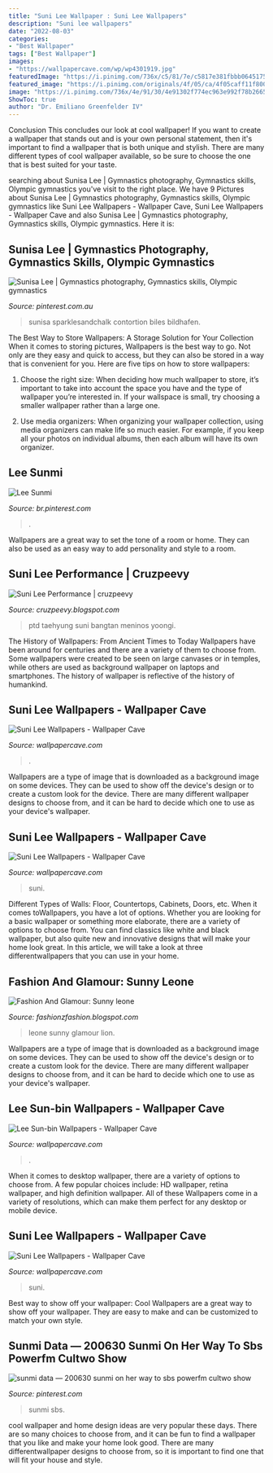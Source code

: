 ```yaml
---
title: "Suni Lee Wallpaper : Suni Lee Wallpapers"
description: "Suni lee wallpapers"
date: "2022-08-03"
categories:
- "Best Wallpaper"
tags: ["Best Wallpaper"]
images:
- "https://wallpapercave.com/wp/wp4301919.jpg"
featuredImage: "https://i.pinimg.com/736x/c5/81/7e/c5817e381fbbb064517577884425d0fb.jpg"
featured_image: "https://i.pinimg.com/originals/4f/05/ca/4f05caff11f80026ef1f51cb2cb5923e.jpg"
image: "https://i.pinimg.com/736x/4e/91/30/4e91302f774ec963e992f78b266521cc.jpg"
ShowToc: true
author: "Dr. Emiliano Greenfelder IV"
---
```



Conclusion
This concludes our look at cool wallpaper! If you want to create a wallpaper that stands out and is your own personal statement, then it's important to find a wallpaper that is both unique and stylish. There are many different types of cool wallpaper available, so be sure to choose the one that is best suited for your taste.

	

		
searching about Sunisa Lee | Gymnastics photography, Gymnastics skills, Olympic gymnastics you've visit to the right place. We have 9 Pictures about Sunisa Lee | Gymnastics photography, Gymnastics skills, Olympic gymnastics like Suni Lee Wallpapers - Wallpaper Cave, Suni Lee Wallpapers - Wallpaper Cave and also Sunisa Lee | Gymnastics photography, Gymnastics skills, Olympic gymnastics. Here it is:
		
    
## Sunisa Lee | Gymnastics Photography, Gymnastics Skills, Olympic Gymnastics

<img loading=lazy src="https://i.pinimg.com/originals/4f/05/ca/4f05caff11f80026ef1f51cb2cb5923e.jpg" onerror="this.onerror=null;this.src='https://tse4.mm.bing.net/th?id=OIP.DP0RhrMi_IejJxBbz9r0XQHaLH&amp;pid=15.1';" alt="Sunisa Lee | Gymnastics photography, Gymnastics skills, Olympic gymnastics">

_Source: pinterest.com.au_

>sunisa sparklesandchalk contortion biles bildhafen. 

	

The Best Way to Store Wallpapers: A Storage Solution for Your Collection
When it comes to storing pictures, Wallpapers is the best way to go. Not only are they easy and quick to access, but they can also be stored in a way that is convenient for you. Here are five tips on how to store wallpapers:
1) Choose the right size: When deciding how much wallpaper to store, it’s important to take into account the space you have and the type of wallpaper you’re interested in. If your wallspace is small, try choosing a smaller wallpaper rather than a large one.

2) Use media organizers: When organizing your wallpaper collection, using media organizers can make life so much easier. For example, if you keep all your photos on individual albums, then each album will have its own organizer.

    
## Lee Sunmi

<img loading=lazy src="https://i.pinimg.com/736x/c5/81/7e/c5817e381fbbb064517577884425d0fb.jpg" onerror="this.onerror=null;this.src='https://tse2.mm.bing.net/th?id=OIP.9FmN0fzOx0gAaZfY5zrcLAHaEK&amp;pid=15.1';" alt="Lee Sunmi">

_Source: br.pinterest.com_

>. 

	

Wallpapers are a great way to set the tone of a room or home. They can also be used as an easy way to add personality and style to a room.

    
## Suni Lee Performance | Cruzpeevy

<img loading=lazy src="https://i.pinimg.com/564x/7b/17/21/7b172104fda898f72f000b8ffdd8732b.jpg" onerror="this.onerror=null;this.src='https://tse3.mm.bing.net/th?id=OIP.3fYa3okh_Gx2jIFWmmuWngHaNK&amp;pid=15.1';" alt="Suni Lee Performance | cruzpeevy">

_Source: cruzpeevy.blogspot.com_

>ptd taehyung suni bangtan meninos yoongi. 

	

The History of Wallpapers: From Ancient Times to Today
Wallpapers have been around for centuries and there are a variety of them to choose from. Some wallpapers were created to be seen on large canvases or in temples, while others are used as background wallpaper on laptops and smartphones. The history of wallpaper is reflective of the history of humankind.

    
## Suni Lee Wallpapers - Wallpaper Cave

<img loading=lazy src="https://wallpapercave.com/wp/wp9597314.jpg" onerror="this.onerror=null;this.src='https://tse3.mm.bing.net/th?id=OIP.5cE46_hCk7_1jMgIPfy5fQHaE-&amp;pid=15.1';" alt="Suni Lee Wallpapers - Wallpaper Cave">

_Source: wallpapercave.com_

>. 

	

Wallpapers are a type of image that is downloaded as a background image on some devices. They can be used to show off the device's design or to create a custom look for the device. There are many different wallpaper designs to choose from, and it can be hard to decide which one to use as your device's wallpaper.

    
## Suni Lee Wallpapers - Wallpaper Cave

<img loading=lazy src="https://wallpapercave.com/wp/wp9597261.jpg" onerror="this.onerror=null;this.src='https://tse1.mm.bing.net/th?id=OIP.1mfFiMNK2m6Ud8U0g9-bZAHaEo&amp;pid=15.1';" alt="Suni Lee Wallpapers - Wallpaper Cave">

_Source: wallpapercave.com_

>suni. 

	

Different Types of Walls: Floor, Countertops, Cabinets, Doors, etc.
When it comes toWallpapers, you have a lot of options. Whether you are looking for a basic wallpaper or something more elaborate, there are a variety of options to choose from. You can find classics like white and black wallpaper, but also quite new and innovative designs that will make your home look great. In this article, we will take a look at three differentwallpapers that you can use in your home.

    
## Fashion And Glamour: Sunny Leone

<img loading=lazy src="http://2.bp.blogspot.com/-7QKDHYWcCO0/T4BNelR8aJI/AAAAAAAAKCM/7ieq7MUdbdM/s1600/Sunny-Leone-romance.jpg" onerror="this.onerror=null;this.src='https://tse3.mm.bing.net/th?id=OIP.SgzB3O6WXgBru1O0Rf3FsQHaKM&amp;pid=15.1';" alt="Fashion And Glamour: Sunny leone">

_Source: fashionzfashion.blogspot.com_

>leone sunny glamour lion. 

	

Wallpapers are a type of image that is downloaded as a background image on some devices. They can be used to show off the device's design or to create a custom look for the device. There are many different wallpaper designs to choose from, and it can be hard to decide which one to use as your device's wallpaper.

    
## Lee Sun-bin Wallpapers - Wallpaper Cave

<img loading=lazy src="https://wallpapercave.com/wp/wp4301919.jpg" onerror="this.onerror=null;this.src='https://tse2.mm.bing.net/th?id=OIP.Y5uO7xjOpnSQWaWl6EyEHAHaEK&amp;pid=15.1';" alt="Lee Sun-bin Wallpapers - Wallpaper Cave">

_Source: wallpapercave.com_

>. 

	

When it comes to desktop wallpaper, there are a variety of options to choose from. A few popular choices include: HD wallpaper, retina wallpaper, and high definition wallpaper. All of these Wallpapers come in a variety of resolutions, which can make them perfect for any desktop or mobile device. 

    
## Suni Lee Wallpapers - Wallpaper Cave

<img loading=lazy src="https://wallpapercave.com/wp/wp9597432.jpg" onerror="this.onerror=null;this.src='https://tse3.mm.bing.net/th?id=OIP.OorAIxtm65EFWVvT3YQQjwHaEK&amp;pid=15.1';" alt="Suni Lee Wallpapers - Wallpaper Cave">

_Source: wallpapercave.com_

>suni. 

	

Best way to show off your wallpaper:
Cool Wallpapers are a great way to show off your wallpaper. They are easy to make and can be customized to match your own style.

    
## Sunmi Data — 200630 Sunmi On Her Way To Sbs Powerfm Cultwo Show

<img loading=lazy src="https://i.pinimg.com/736x/4e/91/30/4e91302f774ec963e992f78b266521cc.jpg" onerror="this.onerror=null;this.src='https://tse1.mm.bing.net/th?id=OIP.EIvaT_31d8apGJZoF6LJzgHaLI&amp;pid=15.1';" alt="sunmi data — 200630 sunmi on her way to sbs powerfm cultwo show">

_Source: pinterest.com_

>sunmi sbs. 

	

cool wallpaper and home design ideas are very popular these days. There are so many choices to choose from, and it can be fun to find a wallpaper that you like and make your home look good. There are many differentwallpaper designs to choose from, so it is important to find one that will fit your house and style.

